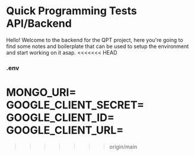 # Quick Programming Tests API/Backend

Hello! Welcome to the backend for the QPT project, here you're going to find some notes and boilerplate that can be used to setup the environment and start working on it asap.
<<<<<<< HEAD

### .env 
MONGO_URI=
GOOGLE_CLIENT_SECRET=
GOOGLE_CLIENT_ID=
GOOGLE_CLIENT_URL=
=======
>>>>>>> origin/main
